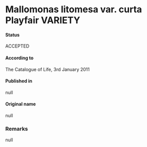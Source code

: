 Mallomonas litomesa var. curta Playfair VARIETY
=======

#### Status
ACCEPTED

#### According to
The Catalogue of Life, 3rd January 2011

#### Published in
null

#### Original name
null

### Remarks
null